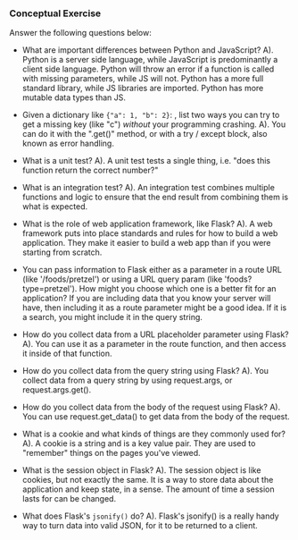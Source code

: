 ### Conceptual Exercise

Answer the following questions below:

- What are important differences between Python and JavaScript?
A). Python is a server side language, while JavaScript is predominantly a client side language. Python will throw an error if a function is called with missing parameters, while JS will not. Python has a more full standard library, while JS libraries are imported. Python has more mutable data types than JS.

- Given a dictionary like ``{"a": 1, "b": 2}``: , list two ways you
  can try to get a missing key (like "c") *without* your programming
  crashing.
  A). You can do it with the ".get()" method, or with a try / except block, also known as error handling.

- What is a unit test?
A). A unit test tests a single thing, i.e. "does this function return the correct number?"

- What is an integration test?
A). An integration test combines multiple functions and logic to ensure that the end result from combining them is what is expected.

- What is the role of web application framework, like Flask?
A). A web framework puts into place standards and rules for how to build a web application. They make it easier to build a web app than if you were starting from scratch.

- You can pass information to Flask either as a parameter in a route URL
  (like '/foods/pretzel') or using a URL query param (like
  'foods?type=pretzel'). How might you choose which one is a better fit
  for an application?
  If you are including data that you know your server will have, then including it as a route parameter might be a good idea. If it is a search, you might include it in the query string.

- How do you collect data from a URL placeholder parameter using Flask?
A). You can use it as a parameter in the route function, and then access it inside of that function.

- How do you collect data from the query string using Flask?
A). You collect data from a query string by using request.args, or request.args.get().

- How do you collect data from the body of the request using Flask?
A). You can use request.get_data() to get data from the body of the request.

- What is a cookie and what kinds of things are they commonly used for?
A). A cookie is a string and is a key value pair. They are used to "remember" things on the pages you've viewed.

- What is the session object in Flask?
A). The session object is like cookies, but not exactly the same. It is a way to store data about the application and keep state, in a sense. The amount of time a session lasts for can be changed.
- What does Flask's `jsonify()` do?
A). Flask's jsonify() is a really handy way to turn data into valid JSON, for it to be returned to a client.
